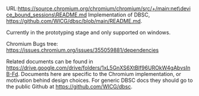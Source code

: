 URL:https://source.chromium.org/chromium/chromium/src/+/main:net\device_bound_sessions\README.md
Implementation of DBSC, https://github.com/WICG/dbsc/blob/main/README.md.

Currently in the prototyping stage and only supported on windows.

Chromium Bugs tree: https://issues.chromium.org/issues/355059881/dependencies

Related documents can be found in
https://drive.google.com/drive/folders/1xL5GnXS6XtBlf96UROkW4gAbvsInB-Fd.
Documents here are specific to the Chromium implementation, or motivation
behind design choices. For generic DBSC docs they should go to the public
Github at https://github.com/WICG/dbsc.